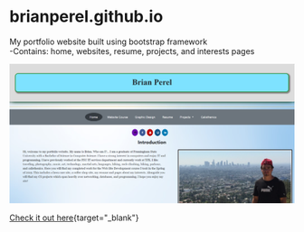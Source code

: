 # brianperel.github.io 

My portfolio website built using bootstrap framework<br> 
-Contains: home, websites, resume, projects, and interests pages<br> 

![Picture](images/Screenshots/main.PNG)

[Check it out here](https://brianperel.github.io/){target="_blank"}
